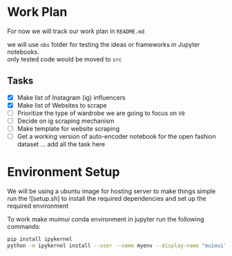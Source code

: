 # Work Plan
For now we will track our work plan in `README.md`

we will use `nbs` folder for testing the ideas or frameworks in Jupyter notebooks.  
only tested code would be moved to `src`

## Tasks
- [x] Make list of Instagram (ig) influencers 
- [x] Make list of Websites to scrape
- [ ] Prioritize the type of wardrobe we are going to focus on `V0`
- [ ] Decide on ig scraping mechanism
- [ ] Make template for website scraping
- [ ] Get a working version of auto-encoder notebook for the open fashion dataset
... add all the task here

# Environment Setup
We will be using a ubuntu image for hosting server to make things simple
run the ![setup.sh] to install the required dependencies and set up the required environment

To work make *muimui* conda environment in jupyter run the following commands:
```bash
pip install ipykernel
python -m ipykernel install --user --name myenv --display-name "muimui"
```